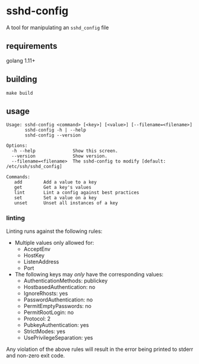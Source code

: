 # sshd-config

A tool for manipulating an `sshd_config` file

## requirements

golang 1.11+

## building

```shell
make build
```

## usage

```
Usage: sshd-config <command> [<key>] [<value>] [--filename=<filename>]
       sshd-config -h | --help
       sshd-config --version

Options:
  -h --help              Show this screen.
  --version              Show version.
  --filename=<filename>  The sshd-config to modify [default: /etc/ssh/sshd_config]

Commands:
   add        Add a value to a key
   get        Get a key's values
   lint       Lint a config against best practices
   set        Set a value on a key
   unset      Unset all instances of a key
```

### linting

Linting runs against the following rules:

- Multiple values only allowed for:
    - AcceptEnv
    - HostKey
    - ListenAddress
    - Port
- The following keys may *only* have the corresponding values:
    - AuthenticationMethods:   publickey
    - HostbasedAuthentication: no
    - IgnoreRhosts:            yes
    - PasswordAuthentication:  no
    - PermitEmptyPasswords:    no
    - PermitRootLogin:         no
    - Protocol:                2
    - PubkeyAuthentication:    yes
    - StrictModes:             yes
    - UsePrivilegeSeparation:  yes

Any violation of the above rules will result in the error being printed to stderr and non-zero exit code.
